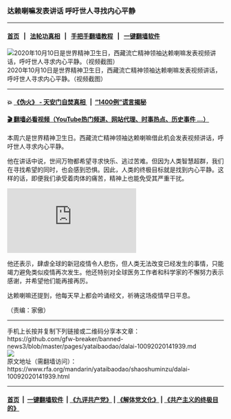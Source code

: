 ### 达赖喇嘛发表讲话 呼吁世人寻找内心平静
------------------------

#### [首页](https://github.com/gfw-breaker/banned-news3/blob/master/README.md) &nbsp;&nbsp;|&nbsp;&nbsp; [法轮功真相](https://github.com/begood0513/basic/blob/master/README.md)  &nbsp;&nbsp;|&nbsp;&nbsp; [手把手翻墙教程](https://github.com/gfw-breaker/guides/wiki)  &nbsp;&nbsp;|&nbsp;&nbsp; [一键翻墙软件](https://github.com/gfw-breaker/nogfw/blob/master/README.md)  



<div id="headerimg">
 <img alt="2020年10月10日是世界精神卫生日，西藏流亡精神领袖达赖喇嘛发表视频讲话，呼吁世人寻求内心平静。（视频截图）" src="https://www.rfa.org/mandarin/yataibaodao/shaoshuminzu/dalai-10092020141939.html/Untitled-1.jpg/@@images/bc6418af-1e95-4306-81c5-41b81a6ab628.jpeg" title="2020年10月10日是世界精神卫生日，西藏流亡精神领袖达赖喇嘛发表视频讲话，呼吁世人寻求内心平静。（视频截图）"/>
 <div id="headerimgcontents">
  <div id="headerimgcaption">
   <span>
    2020年10月10日是世界精神卫生日，西藏流亡精神领袖达赖喇嘛发表视频讲话，呼吁世人寻求内心平静。（视频截图）
   </span>
   <!-- zoomattribute -->
  </div>
  <!-- headerimgcaption -->
 </div>
 <!-- headerimagecontents -->
</div>

<hr/>


#### 💥 [《伪火》 - 天安门自焚真相 ](http://158.247.195.190:10000/videos/blog/weihuo.html)&nbsp; |&nbsp; [“1400例”谎言揭秘  ](http://158.247.195.190:10000/videos/blog/jiexi1400.html)

#### [ 🎬  翻墙必看视频（YouTube热门频道、网站代理、时事热点、历史事件 ...）](https://github.com/gfw-breaker/links/blob/master/banned.md)

<div id="storytext">
 <div>
  <div class="slot_header">
  </div>
 </div>
 <p>
  本周六是世界精神卫生日。西藏流亡精神领袖达赖喇嘛借此机会发表视频讲话，呼吁世人寻求内心平静。
 </p>
 <p>
  他在讲话中说，世间万物都希望寻求快乐、逃过苦难。但因为人类智慧超群，我们在寻找希望的同时，也会感到恐惧。因此，人类的终极目标就是找到内心平静。这样的话，即便我们承受着肉体的痛苦，精神上也能免受其严重干扰。
 </p>
 <p>
 </p>
 <p>
  <div id="story_inline_kaltura">
   <div class="videoWrapper">
    <iframe allow="autoplay *; fullscreen *; encrypted-media *" frameborder="0" id="kaltura_player_1561484210" src="https://cdnapisec.kaltura.com/p/1251832/sp/125183200/embedIframeJs/uiconf_id/44301381/partner_id/1251832?iframeembed=true&amp;playerId=kaltura_player_1561651056&amp;entry_id=1_ieta3pnz">
    </iframe>
   </div>
  </div>
 </p>
 <p>
 </p>
 <p>
  他还表示，肆虐全球的新冠疫情令人悲伤，但人类无法改变已经发生的事情，只能竭力避免类似疫情再次发生。他还特别对全球医务工作者和科学家的不懈努力表示感谢，并希望他们能再接再厉。
 </p>
 <p>
  达赖喇嘛还提到，他每天早上都会吟诵经文，祈祷这场疫情早日平息。
 </p>
 <p>
 </p>
 <p>
  （责编：家傲）
 </p>
</div>

<hr/>
手机上长按并复制下列链接或二维码分享本文章：<br/>
https://github.com/gfw-breaker/banned-news3/blob/master/pages/yataibaodao/dalai-10092020141939.md <br/>
<a href='https://github.com/gfw-breaker/banned-news3/blob/master/pages/yataibaodao/dalai-10092020141939.md'><img src='https://github.com/gfw-breaker/banned-news3/blob/master/pages/yataibaodao/dalai-10092020141939.md.png'/></a> <br/>
原文地址（需翻墙访问）：https://www.rfa.org/mandarin/yataibaodao/shaoshuminzu/dalai-10092020141939.html


------------------------
#### [首页](https://github.com/gfw-breaker/banned-news3/blob/master/README.md) &nbsp;|&nbsp; [一键翻墙软件](https://github.com/gfw-breaker/nogfw/blob/master/README.md) &nbsp;| [《九评共产党》](https://github.com/gfw-breaker/9ping.md/blob/master/README.md#九评之一评共产党是什么) | [《解体党文化》](https://github.com/gfw-breaker/jtdwh.md/blob/master/README.md) | [《共产主义的终极目的》](https://github.com/gfw-breaker/gczydzjmd.md/blob/master/README.md)


<img src='http://gfw-breaker.win/banned-news3/pages/yataibaodao/dalai-10092020141939.md' width='0px' height='0px'/>